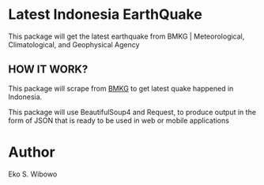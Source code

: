 # Latest Indonesia EarthQuake 
This package will get the latest earthquake from BMKG | Meteorological, Climatological, and Geophysical Agency

## HOW IT WORK?
This package will scrape from [BMKG](https://bmkg.go.id) to get latest quake happened in Indonesia. 

This package will use BeautifulSoup4 and Request, to produce output in the form of JSON that is ready to be used in web or mobile applications

# Author
Eko S. Wibowo